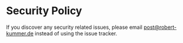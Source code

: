 # Security Policy

If you discover any security related issues, please email post@robert-kummer.de instead of using the issue tracker.
